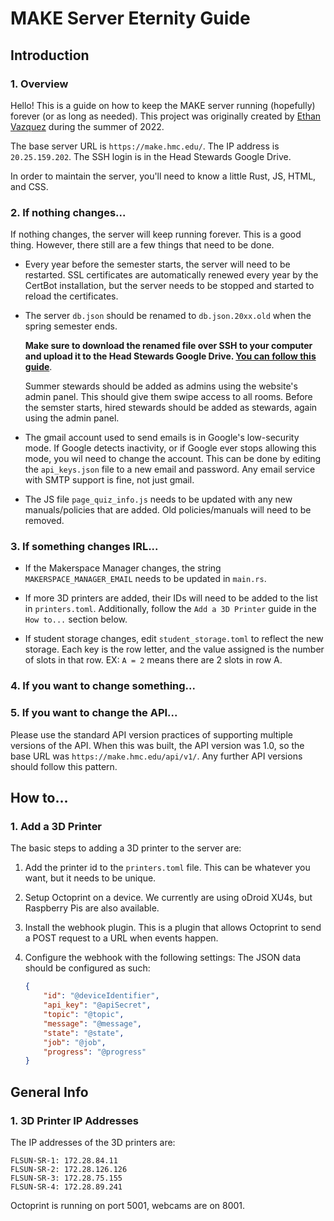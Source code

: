 # MAKE Server Eternity Guide

## Introduction
### 1. Overview
Hello! This is a guide on how to keep the MAKE server running (hopefully) forever (or as long as needed).
This project was originally created by [Ethan Vazquez](https://github.com/IonImpulse) during the summer of 2022.

The base server URL is `https://make.hmc.edu/`. The IP address is `20.25.159.202`. The SSH login is in the Head Stewards Google Drive.

In order to maintain the server, you'll need to know a little Rust, JS, HTML, and CSS.
### 2. If nothing changes...
If nothing changes, the server will keep running forever. This is a good thing.
However, there still are a few things that need to be done.

- Every year before the semester starts, the server will need to be restarted.
SSL certificates are automatically renewed every year by the CertBot installation, 
but the server needs to be stopped and started to reload the certificates.

- The server `db.json` should be renamed to `db.json.20xx.old` when the spring semester ends.

    **Make sure to download the renamed file over SSH to your computer and upload it to the Head Stewards Google Drive. [You can follow this guide](https://www.namecheap.com/support/knowledgebase/article.aspx/9571/89/how-to-download-a-file-via-ssh/)**.

    Summer stewards should be added as admins using the website's admin panel. This should give them swipe access to all rooms.
    Before the semster starts, hired stewards should be added as stewards, again using the admin panel.

- The gmail account used to send emails is in Google's low-security mode. 
If Google detects inactivity, or if Google ever stops allowing this mode, you wil need to change the account.
This can be done by editing the `api_keys.json` file to a new email and password. 
Any email service with SMTP support is fine, not just gmail.

- The JS file `page_quiz_info.js` needs to be updated with any new manuals/policies that are added. 
Old policies/manuals will need to be removed.

### 3. If something changes IRL...
- If the Makerspace Manager changes, the string `MAKERSPACE_MANAGER_EMAIL` needs to be updated in `main.rs`.

- If more 3D printers are added, their IDs will need to be added to the list in `printers.toml`.
Additionally, follow the `Add a 3D Printer` guide in the `How to...` section below.

- If student storage changes, edit `student_storage.toml` to reflect the new storage.
Each key is the row letter, and the value assigned is the number of slots in that row.
EX: `A = 2` means there are 2 slots in row A.

### 4. If you want to change something...

### 5. If you want to change the API...
Please use the standard API version practices of supporting multiple versions of the API.
When this was built, the API version was 1.0, so the base URL was `https://make.hmc.edu/api/v1/`.
Any further API versions should follow this pattern.

## How to...
### 1. Add a 3D Printer
The basic steps to adding a 3D printer to the server are:

1) Add the printer id to the `printers.toml` file. This can be whatever you want, but it needs to be unique.

2) Setup Octoprint on a device. We currently are using oDroid XU4s, but Raspberry Pis are also available.
 
3) Install the webhook plugin. This is a plugin that allows Octoprint to send a POST request to a URL when events happen.

4) Configure the webhook with the following settings:
The JSON data should be configured as such:

    ```json
    {
        "id": "@deviceIdentifier",
        "api_key": "@apiSecret",
        "topic": "@topic",
        "message": "@message",
        "state": "@state",
        "job": "@job",
        "progress": "@progress"
    }
    ```

## General Info
### 1. 3D Printer IP Addresses
The IP addresses of the 3D printers are:
```
FLSUN-SR-1: 172.28.84.11
FLSUN-SR-2: 172.28.126.126
FLSUN-SR-3: 172.28.75.155
FLSUN-SR-4: 172.28.89.241
```
Octoprint is running on port 5001, webcams are on 8001.